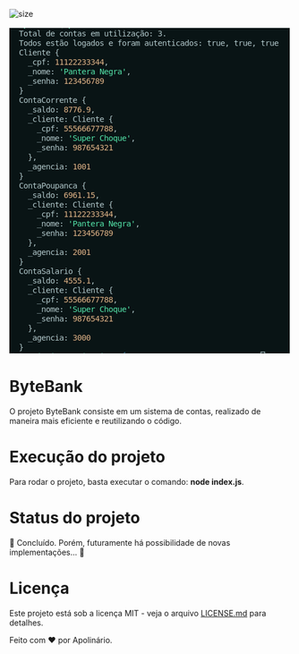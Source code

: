 ![size](https://img.shields.io/github/repo-size/whoamiApolo/Alura-POO)
<br><br>
![logo](https://github.com/whoamiApolo/Alura-POO/blob/main/assets/epic.png)

# ByteBank
<p> O projeto ByteBank consiste em um sistema  de contas, realizado de maneira mais eficiente e reutilizando o código.
<p/>

# Execução do projeto
<p> Para rodar o projeto, basta executar o comando: <b>node index.js</b>.
</p>

# Status do projeto
<p>
🚧 Concluído. Porém, futuramente há possibilidade de novas implementações... 🚧
</p>

# Licença
<p>Este projeto está sob a licença MIT - veja o arquivo <a href="https://github.com/whoamiApolo/Alura-POO/blob/main/LICENSE.md" target="_blank">LICENSE.md</a> para detalhes.
  </p>

<p>Feito com &hearts; por Apolinário.</p>
